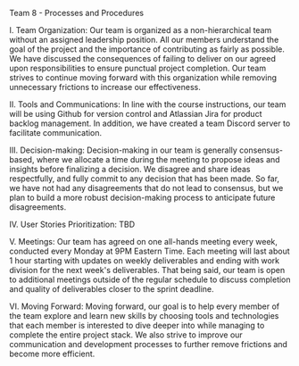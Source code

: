 Team 8 - Processes and Procedures

I. Team Organization: 
Our team is organized as a non-hierarchical team without an assigned leadership position. All our members understand the goal of the project and the importance of contributing as fairly as possible. We have discussed the consequences of failing to deliver on our agreed upon responsibilities to ensure punctual project completion. Our team strives to continue moving forward with this organization while removing unnecessary frictions to increase our effectiveness.

II. Tools and Communications: 
In line with the course instructions, our team will be using Github for version control and Atlassian Jira for product backlog management. In addition, we have created a team Discord server to facilitate communication.

III. Decision-making: 
Decision-making in our team is generally consensus-based, where we allocate a time during the meeting to propose ideas and insights before finalizing a decision. We disagree and share ideas respectfully, and fully commit to any decision that has been made. So far, we have not had any disagreements that do not lead to consensus, but we plan to build a more robust decision-making process to anticipate future disagreements.

IV. User Stories Prioritization: 
TBD

V. Meetings: 
Our team has agreed on one all-hands meeting every week, conducted every Monday at 9PM Eastern Time. Each meeting will last about 1 hour starting with updates on weekly deliverables and ending with work division for the next week's deliverables. That being said, our team is open to additional meetings outside of the regular schedule to discuss completion and quality of deliverables closer to the sprint deadline.

VI. Moving Forward: 
Moving forward, our goal is to help every member of the team explore and learn new skills by choosing tools and technologies that each member is interested to dive deeper into while managing to complete the entire project stack. We also strive to improve our communication and development processes to further remove frictions and become more efficient.
